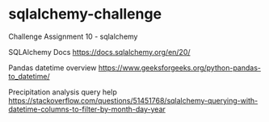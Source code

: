# sqlalchemy-challenge
Challenge Assignment 10 - sqlalchemy

SQLAlchemy Docs 
https://docs.sqlalchemy.org/en/20/

Pandas datetime overview
https://www.geeksforgeeks.org/python-pandas-to_datetime/ 

Precipitation analysis query help
https://stackoverflow.com/questions/51451768/sqlalchemy-querying-with-datetime-columns-to-filter-by-month-day-year


